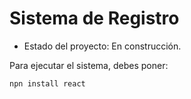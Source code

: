 <h1>Sistema de Registro</h1>

- Estado del proyecto: En construcción.

Para ejecutar el sistema, debes poner:

```npn install react```
